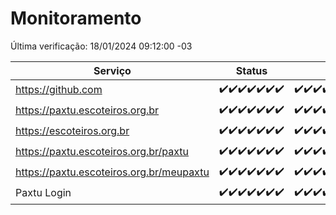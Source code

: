 # Monitoramento

Última verificação: 18/01/2024 09:12:00 -03

|Serviço|Status|Últimas 24h|
|---|---|---|
|https://github.com|<span title="2024-01-11: OK=24">✔️</span><span title="2024-01-12: OK=24">✔️</span><span title="2024-01-13: OK=24">✔️</span><span title="2024-01-14: OK=24">✔️</span><span title="2024-01-15: OK=24">✔️</span><span title="2024-01-16: OK=24">✔️</span><span title="2024-01-17: OK=13">✔️</span>|<span title="17/01/2024 10:09:00 -03 : 200">✔️</span><span title="17/01/2024 11:06:00 -03 : 200">✔️</span><span title="17/01/2024 12:06:00 -03 : 200">✔️</span><span title="17/01/2024 13:08:00 -03 : 200">✔️</span><span title="17/01/2024 14:05:00 -03 : 200">✔️</span><span title="17/01/2024 15:08:00 -03 : 200">✔️</span><span title="17/01/2024 16:03:00 -03 : 200">✔️</span><span title="17/01/2024 17:07:00 -03 : 200">✔️</span><span title="17/01/2024 18:05:00 -03 : 200">✔️</span><span title="17/01/2024 19:05:00 -03 : 200">✔️</span><span title="17/01/2024 20:07:00 -03 : 200">✔️</span><span title="17/01/2024 21:31:00 -03 : 200">✔️</span><span title="17/01/2024 22:48:00 -03 : 200">✔️</span><span title="17/01/2024 23:22:00 -03 : 200">✔️</span><span title="18/01/2024 00:07:00 -03 : 200">✔️</span><span title="18/01/2024 01:08:00 -03 : 200">✔️</span><span title="18/01/2024 02:06:00 -03 : 200">✔️</span><span title="18/01/2024 03:09:00 -03 : 200">✔️</span><span title="18/01/2024 04:06:00 -03 : 200">✔️</span><span title="18/01/2024 05:08:00 -03 : 200">✔️</span><span title="18/01/2024 06:06:00 -03 : 200">✔️</span><span title="18/01/2024 07:07:00 -03 : 200">✔️</span><span title="18/01/2024 08:04:00 -03 : 200">✔️</span><span title="18/01/2024 09:12:00 -03 : 200">✔️</span>|
|https://paxtu.escoteiros.org.br|<span title="2024-01-11: OK=24">✔️</span><span title="2024-01-12: OK=24">✔️</span><span title="2024-01-13: OK=24">✔️</span><span title="2024-01-14: OK=24">✔️</span><span title="2024-01-15: OK=24">✔️</span><span title="2024-01-16: OK=24">✔️</span><span title="2024-01-17: OK=13">✔️</span>|<span title="17/01/2024 10:09:00 -03 : 200">✔️</span><span title="17/01/2024 11:06:00 -03 : 200">✔️</span><span title="17/01/2024 12:06:00 -03 : 200">✔️</span><span title="17/01/2024 13:08:00 -03 : 200">✔️</span><span title="17/01/2024 14:05:00 -03 : 200">✔️</span><span title="17/01/2024 15:08:00 -03 : 200">✔️</span><span title="17/01/2024 16:03:00 -03 : 200">✔️</span><span title="17/01/2024 17:07:00 -03 : 200">✔️</span><span title="17/01/2024 18:05:00 -03 : 200">✔️</span><span title="17/01/2024 19:05:00 -03 : 200">✔️</span><span title="17/01/2024 20:07:00 -03 : 200">✔️</span><span title="17/01/2024 21:31:00 -03 : 200">✔️</span><span title="17/01/2024 22:48:00 -03 : 200">✔️</span><span title="17/01/2024 23:22:00 -03 : 200">✔️</span><span title="18/01/2024 00:07:00 -03 : 200">✔️</span><span title="18/01/2024 01:08:00 -03 : 200">✔️</span><span title="18/01/2024 02:06:00 -03 : 200">✔️</span><span title="18/01/2024 03:09:00 -03 : 200">✔️</span><span title="18/01/2024 04:06:00 -03 : 200">✔️</span><span title="18/01/2024 05:08:00 -03 : 200">✔️</span><span title="18/01/2024 06:06:00 -03 : 200">✔️</span><span title="18/01/2024 07:07:00 -03 : 200">✔️</span><span title="18/01/2024 08:04:00 -03 : 200">✔️</span><span title="18/01/2024 09:12:00 -03 : 200">✔️</span>|
|https://escoteiros.org.br|<span title="2024-01-11: OK=24">✔️</span><span title="2024-01-12: OK=24">✔️</span><span title="2024-01-13: OK=24">✔️</span><span title="2024-01-14: OK=24">✔️</span><span title="2024-01-15: OK=24">✔️</span><span title="2024-01-16: OK=24">✔️</span><span title="2024-01-17: OK=13">✔️</span>|<span title="17/01/2024 10:09:00 -03 : 200">✔️</span><span title="17/01/2024 11:06:00 -03 : 200">✔️</span><span title="17/01/2024 12:06:00 -03 : 200">✔️</span><span title="17/01/2024 13:08:00 -03 : 200">✔️</span><span title="17/01/2024 14:05:00 -03 : 200">✔️</span><span title="17/01/2024 15:08:00 -03 : 200">✔️</span><span title="17/01/2024 16:03:00 -03 : 200">✔️</span><span title="17/01/2024 17:07:00 -03 : 200">✔️</span><span title="17/01/2024 18:05:00 -03 : 200">✔️</span><span title="17/01/2024 19:05:00 -03 : 200">✔️</span><span title="17/01/2024 20:07:00 -03 : 200">✔️</span><span title="17/01/2024 21:31:00 -03 : 200">✔️</span><span title="17/01/2024 22:48:00 -03 : 200">✔️</span><span title="17/01/2024 23:22:00 -03 : 200">✔️</span><span title="18/01/2024 00:07:00 -03 : 200">✔️</span><span title="18/01/2024 01:08:00 -03 : 200">✔️</span><span title="18/01/2024 02:06:00 -03 : 200">✔️</span><span title="18/01/2024 03:09:00 -03 : 200">✔️</span><span title="18/01/2024 04:06:00 -03 : 200">✔️</span><span title="18/01/2024 05:08:00 -03 : 200">✔️</span><span title="18/01/2024 06:06:00 -03 : 200">✔️</span><span title="18/01/2024 07:07:00 -03 : 200">✔️</span><span title="18/01/2024 08:04:00 -03 : 200">✔️</span><span title="18/01/2024 09:12:00 -03 : 200">✔️</span>|
|https://paxtu.escoteiros.org.br/paxtu|<span title="2024-01-11: OK=24">✔️</span><span title="2024-01-12: OK=24">✔️</span><span title="2024-01-13: OK=24">✔️</span><span title="2024-01-14: OK=24">✔️</span><span title="2024-01-15: OK=24">✔️</span><span title="2024-01-16: OK=24">✔️</span><span title="2024-01-17: OK=13">✔️</span>|<span title="17/01/2024 10:09:00 -03 : 200">✔️</span><span title="17/01/2024 11:06:00 -03 : 200">✔️</span><span title="17/01/2024 12:06:00 -03 : 200">✔️</span><span title="17/01/2024 13:08:00 -03 : 200">✔️</span><span title="17/01/2024 14:05:00 -03 : 200">✔️</span><span title="17/01/2024 15:08:00 -03 : 200">✔️</span><span title="17/01/2024 16:03:00 -03 : 200">✔️</span><span title="17/01/2024 17:07:00 -03 : 200">✔️</span><span title="17/01/2024 18:05:00 -03 : 200">✔️</span><span title="17/01/2024 19:05:00 -03 : 200">✔️</span><span title="17/01/2024 20:07:00 -03 : 200">✔️</span><span title="17/01/2024 21:31:00 -03 : 200">✔️</span><span title="17/01/2024 22:48:00 -03 : 200">✔️</span><span title="17/01/2024 23:22:00 -03 : 200">✔️</span><span title="18/01/2024 00:07:00 -03 : 200">✔️</span><span title="18/01/2024 01:08:00 -03 : 200">✔️</span><span title="18/01/2024 02:06:00 -03 : 200">✔️</span><span title="18/01/2024 03:09:00 -03 : 200">✔️</span><span title="18/01/2024 04:06:00 -03 : 200">✔️</span><span title="18/01/2024 05:08:00 -03 : 200">✔️</span><span title="18/01/2024 06:06:00 -03 : 200">✔️</span><span title="18/01/2024 07:07:00 -03 : 200">✔️</span><span title="18/01/2024 08:04:00 -03 : 200">✔️</span><span title="18/01/2024 09:12:00 -03 : 200">✔️</span>|
|https://paxtu.escoteiros.org.br/meupaxtu|<span title="2024-01-11: OK=24">✔️</span><span title="2024-01-12: OK=24">✔️</span><span title="2024-01-13: OK=24">✔️</span><span title="2024-01-14: OK=24">✔️</span><span title="2024-01-15: OK=24">✔️</span><span title="2024-01-16: OK=24">✔️</span><span title="2024-01-17: OK=13">✔️</span>|<span title="17/01/2024 10:09:00 -03 : 200">✔️</span><span title="17/01/2024 11:06:00 -03 : 200">✔️</span><span title="17/01/2024 12:06:00 -03 : 200">✔️</span><span title="17/01/2024 13:08:00 -03 : 200">✔️</span><span title="17/01/2024 14:05:00 -03 : 200">✔️</span><span title="17/01/2024 15:08:00 -03 : 200">✔️</span><span title="17/01/2024 16:03:00 -03 : 200">✔️</span><span title="17/01/2024 17:07:00 -03 : 200">✔️</span><span title="17/01/2024 18:05:00 -03 : 200">✔️</span><span title="17/01/2024 19:05:00 -03 : 200">✔️</span><span title="17/01/2024 20:07:00 -03 : 200">✔️</span><span title="17/01/2024 21:31:00 -03 : 200">✔️</span><span title="17/01/2024 22:48:00 -03 : 200">✔️</span><span title="17/01/2024 23:22:00 -03 : 200">✔️</span><span title="18/01/2024 00:07:00 -03 : 200">✔️</span><span title="18/01/2024 01:08:00 -03 : 200">✔️</span><span title="18/01/2024 02:06:00 -03 : 200">✔️</span><span title="18/01/2024 03:09:00 -03 : 200">✔️</span><span title="18/01/2024 04:06:00 -03 : 200">✔️</span><span title="18/01/2024 05:08:00 -03 : 200">✔️</span><span title="18/01/2024 06:06:00 -03 : 200">✔️</span><span title="18/01/2024 07:07:00 -03 : 200">✔️</span><span title="18/01/2024 08:04:00 -03 : 200">✔️</span><span title="18/01/2024 09:12:00 -03 : 200">✔️</span>|
|Paxtu Login|<span title="2024-01-11: OK=24">✔️</span><span title="2024-01-12: OK=24">✔️</span><span title="2024-01-13: OK=24">✔️</span><span title="2024-01-14: OK=24">✔️</span><span title="2024-01-15: OK=24">✔️</span><span title="2024-01-16: OK=24">✔️</span><span title="2024-01-17: OK=13">✔️</span>|<span title="17/01/2024 10:09:00 -03 : 200">✔️</span><span title="17/01/2024 11:06:00 -03 : 200">✔️</span><span title="17/01/2024 12:06:00 -03 : 200">✔️</span><span title="17/01/2024 13:08:00 -03 : 200">✔️</span><span title="17/01/2024 14:05:00 -03 : 200">✔️</span><span title="17/01/2024 15:08:00 -03 : 200">✔️</span><span title="17/01/2024 16:03:00 -03 : 200">✔️</span><span title="17/01/2024 17:07:00 -03 : 200">✔️</span><span title="17/01/2024 18:05:00 -03 : 200">✔️</span><span title="17/01/2024 19:05:00 -03 : 200">✔️</span><span title="17/01/2024 20:07:00 -03 : 200">✔️</span><span title="17/01/2024 21:31:00 -03 : 200">✔️</span><span title="17/01/2024 22:48:00 -03 : 200">✔️</span><span title="17/01/2024 23:22:00 -03 : 200">✔️</span><span title="18/01/2024 00:07:00 -03 : 200">✔️</span><span title="18/01/2024 01:08:00 -03 : 200">✔️</span><span title="18/01/2024 02:06:00 -03 : 200">✔️</span><span title="18/01/2024 03:09:00 -03 : 200">✔️</span><span title="18/01/2024 04:06:00 -03 : 200">✔️</span><span title="18/01/2024 05:08:00 -03 : 200">✔️</span><span title="18/01/2024 06:06:00 -03 : 200">✔️</span><span title="18/01/2024 07:07:00 -03 : 200">✔️</span><span title="18/01/2024 08:04:00 -03 : 200">✔️</span><span title="18/01/2024 09:12:00 -03 : 200">✔️</span>|
